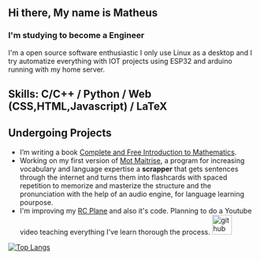 ## Hi there, My name is Matheus
### I'm studying to become a Engineer
I'm a open source software enthusiastic I only use Linux as a desktop and I try automatize everything with IOT projects using ESP32 and arduino running with my home server.

## Skills: C/C++ / Python / Web (CSS,HTML,Javascript) / LaTeX 

## Undergoing Projects
- I’m writing a book [Complete and Free Introduction to Mathematics](https://github.com/Matheus-Mota1/Complete_and_Free_Introduction_to_Mathematics).
- Working on my first version of [Mot Maitrise](https://github.com/Matheus-Mota1/Moitrise), a program for increasing vocabulary and language expertise a **scrapper** that gets sentences through the internet and turns them into flashcards with spaced repetition to memorize and masterize the structure and the pronunciation with the help of an audio engine, for language learning pourpose.
- I'm improving my [RC Plane](https://github.com/Matheus-Mota1/Airplane-RC-Control) and also it's code. Planning to do a Youtube video teaching everything I've learn thorough the process.
[<img src='https://cdn.jsdelivr.net/npm/simple-icons@3.0.1/icons/github.svg' alt='github' height='40'>](https://github.com/Matheus-Mota1)  

[![Top Langs](https://github-readme-stats.vercel.app/api/top-langs/?username=Matheus-Mota1)](https://github.com/anuraghazra/github-readme-stats)

